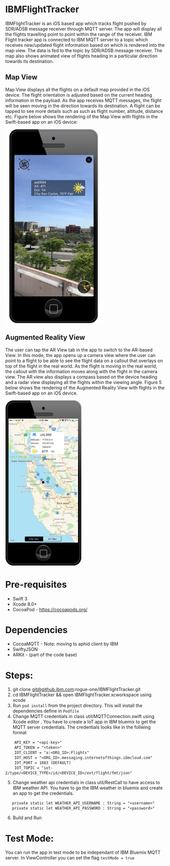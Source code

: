# IBMFlightTracker
IBMFlightTracker is an iOS based app which tracks flight pushed by SDR/ADSB message receiver through MQTT server. The app will display all the flights travelling point to point within the range of the receiver. IBM Flight tracker app is connected to IBM MQTT server to a topic which receives new/updated flight information based on which is rendered into the map view. The data is fed to the topic by SDR/ADSB message receiver. The map also shows animated view of flights heading in a particular direction towards its destination.

## Map View
Map View displays all the flights on a default map provided in the iOS device. The flight orientation is adjusted based on the current heading information in the payload. As the app receives MQTT messages, the flight will be seen moving in the direction towards its destination. A flight can be tapped to see more details such as such as flight number, altitude, distance etc. Figure below shows the rendering of the Map View with flights in the Swift-based app on an iOS device:

![alt tag](https://github.com/IBM/air-traffic-control/blob/master/assets/arview-weather.png)

## Augmented Reality View
The user can tap the  AR View  tab in the app to switch to the AR-based View. In this mode, the app opens up a camera view where the user can point to a flight to be able to see the flight data on a callout that overlays on top of the flight in the real world. As the flight is moving in the real world, the callout with the information moves along with the flight in the camera view. The AR view also displays a compass based on the device heading and a radar view displaying all the flights within the viewing angle. Figure 5 below shows the rendering of the Augmented Reality View with flights in the Swift-based app on an iOS device.

![alt tag](https://github.com/IBM/air-traffic-control/blob/master/assets/mapview-weather.png)

# Pre-requisites
 - Swift 3
 - Xcode 8.0+
 - CocoaPod - https://cocoapods.org/

 
# Dependencies
 - CocoaMQTT -  Note: moving to aphid client by IBM
 - SwiftyJSON
 - ARKit - (part of the code base)
 
# Steps:
 1. git clone git@github.ibm.com:rogue-one/IBMFlightTracker.git
 2. cd IBMFlightTracker && open IBMFlightTracker.xcworkspace using xcode
 3. Run `pod install` from the project directory. This will install the dependencies define in `Podfile`
 4. Change MQTT credentials in class  util/MQTTConnection.swift using Xcode editor . You have to create a IoT app in IBM           bluemix to get the MQTT server credentials. The credentials looks like in the follwing format
 ```
     API_KEY = "<api-key>"
     API_TOKEN = "<token>"
     IOT_CLIENT = "a:<ORG_ID>:Flights"
     IOT_HOST = "<ORG_ID>.messaging.internetofthings.ibmcloud.com"
     IOT_PORT = 1883 (DEFAULT)
     IOT_TOPIC = "iot-2/type/<DEVICE_TYPE>/id/<DEVICE_ID>/evt/flight/fmt/json"
 ```
 5. Change weather api credentials in class util/RestCall to have access to IBM weather API. You have to go the IBM weather in    bluemix and create an app to get the credentials.
 ```
    private static let WEATHER_API_USERNAME : String = "<username>"
    private static let WEATHER_API_PASSWORD : String = "<password>"
 ```
 6. Build and Run
 
# Test Mode:
You can run the app in test mode to be independant of IBM Bluemix MQTT server. In ViewController you can set the flag 
 `testMode = true`
 
